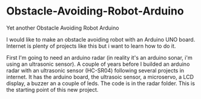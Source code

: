 # Obstacle-Avoiding-Robot-Arduino
Yet another Obstacle Avoiding Robot Arduino

I would like to make an obstacle avoiding robot with an Arduino UNO board. Internet is plenty of projects like this but i want to learn how to do it.

First I'm going to need an arduino radar (in reality it's an arduino sonar, i'm using an ultrasonic sensor). A couple of years before I builded an arduino radar with an ultrasonic sensor (HC-SR04) following several projects in internet. It has the arduino board, the ultrasoic sensor, a microservo, a LCD display, a buzzer an a couple of leds. The code is in the radar folder. This is the starting point of this new project.
